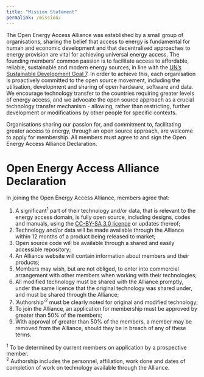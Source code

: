 ```yaml
---
title: "Mission Statement"
permalink: /mission/
---
```


The Open Energy Access Alliance was established by a small group of organisations, sharing the belief that access to energy is fundamental for human and economic development and that decentralised approaches to energy provision are vital for achieving universal energy access. The founding members’ common passion is to facilitate access to affordable, reliable, sustainable and modern energy sources, in line with the [UN’s Sustainable Development Goal 7](https://www.un.org/sustainabledevelopment/energy/). In order to achieve this, each organisation is proactively committed to the open source movement, including the utilisation, development and sharing of open hardware, software and data. We encourage technology transfer to the countries requiring greater levels of energy access, and we advocate the open source approach as a crucial technology transfer mechanism - allowing, rather than restricting, further development or modifications by other people for specific contexts.

Organisations sharing our passion for, and commitment to, facilitating greater access to energy, through an open source approach, are welcome to apply for membership. All members must agree to and sign the Open Energy Access Alliance Declaration.

# Open Energy Access Alliance Declaration

In joining the Open Energy Access Alliance, members agree that:

1. A significant<sup>1</sup> part of their technology and/or data, that is relevant to the energy access domain, is fully open source, including designs, codes and manuals, using the [CC-BY-SA 3.0 licence](https://creativecommons.org/licenses/by-sa/3.0/) or updates thereof;
2. Technology and/or data will be made available through the Alliance within 12 months of a product being released to market;
3. Open source code will be available through a shared and easily accessible repository;
4. An Alliance website will contain information about members and their products;
5. Members may wish, but are not obliged, to enter into commercial arrangement with other members when working with their technologies;
6. All modified technology must be shared with the Alliance promptly, under the same licence that the original technology was shared under, and must be shared through the Alliance;
7. ‘Authorship’<sup>2</sup> must be clearly noted for original and modified technology;
8. To join the Alliance, an application for membership must be approved by greater than 50% of the members;
9. With approval of greater than 50% of the members, a member may be removed from the Alliance, should they be in breach of any of these terms.

<sup>1</sup> To be determined by current members on application by a prospective member.<br/>
<sup>2</sup> Authorship includes the personnel, affiliation, work done and dates of completion of work on technology available through the Alliance.

